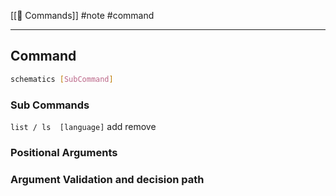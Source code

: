 [[📜 Commands]]
#note #command

---

## Command

```bash
schematics [SubCommand]
```

### Sub Commands

`list / ls  [language]`
add
remove

### Positional Arguments

### Argument Validation and decision path

